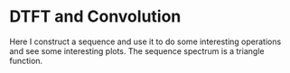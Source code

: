 # DTFT and Convolution

Here I construct a sequence and use it to do some interesting operations and see some interesting plots. The sequence spectrum is a triangle function.

